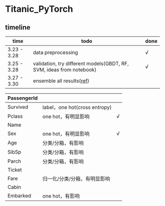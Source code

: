 # Titanic_PyTorch

## timeline

| time        | todo                                                         | done |
| ----------- | ------------------------------------------------------------ | ---- |
| 3.23 - 3.28 | data preprocessing                                           | √    |
| 3.25 - 3.28 | validation, try different models(GBDT, RF, SVM, ideas from notebook) | √    |
| 3.27 - 3.30 | ensemble all results([ref](https://www.kaggle.com/yassineghouzam/titanic-top-4-with-ensemble-modeling)) |      |

| PassengerId |                               |      |
| ----------- | ----------------------------- | ---- |
| Survived    | label，one hot(cross entropy) |      |
| Pclass      | one hot，有明显影响           | √    |
| Name        |                               |      |
| Sex         | one hot，有明显影响           | √    |
| Age         | 分类/分箱，有影响             |      |
| SibSp       | 分类/分箱，有影响             |      |
| Parch       | 分类/分箱，有影响             |      |
| Ticket      |                               |      |
| Fare        | 归一化/分类/分箱，有明显影响  |      |
| Cabin       |                               |      |
| Embarked    | one hot，有影响               |      |